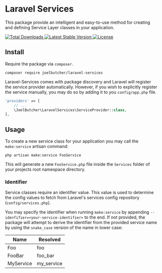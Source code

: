 # Laravel Services

This package provide an intelligent and easy-to-use method for creating and defining Service Layer classes in your application.

<a href="https://packagist.org/packages/joelbutcher/laravel-services">
    <img src="https://img.shields.io/packagist/dt/joelbutcher/laravel-services" alt="Total Downloads">
</a>
<a href="https://packagist.org/packages/joelbutcher/laravel-services">
    <img src="https://img.shields.io/packagist/v/joelbutcher/laravel-services" alt="Latest Stable Version">
</a>
<a href="https://packagist.org/packages/joelbutcher/laravel-services">
    <img src="https://img.shields.io/packagist/l/joelbutcher/php-optional" alt="License">
</a>

## Install

Require the package via `composer`.

```shell
composer require joelbutcher/laravel-services
```

Laravel-Services comes with package discovery and Laravel will register the service provider automatically.
However, if you wish to explicitly register the service manually, you may do so by adding it to you `config/app.php` file.

```php
'providers' => [
    // ...
    \JoelButcher\LaravelServices\ServiceProvider::class,
],
```

## Usage

To create a new service class for your application you may call the `make:service` artisan command:

```shell
php artisan make:service FooService
```

This will generate a new `FooService.php` file inside the `Services` folder of your projects root namespace directory.

### Identifier
Service classes require an identifier value. This value is used to determine the config values to fetch from Laravel's services config repository (`config/services.php`).

You may specify the identifier when running `make:service` by appending `--idenfifier=<your-service-identifier>` to the end.
If not provided, the package will attempt to derive the identifier from the provided service name by using the `snake_case` version of the name in lower case:

| Name      | Resolved   |
|-----------|------------|
| Foo       | foo        |
| FooBar    | foo_bar    |
| MyService | my_service |
